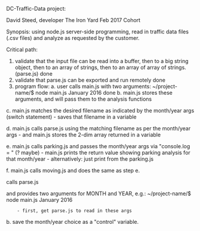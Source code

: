 DC-Traffic-Data project:

David Steed, developer
The Iron Yard Feb 2017 Cohort

Synopsis:  using node.js server-side programming, read in traffic data files (.csv files) and analyze as requested by the customer.

Critical path:

1.  validate that the input file can be read into a buffer, then to a big string object, then to an array of strings, then to an array of array of strings. (parse.js)
  done
2.  validate that parse.js can be exported and run remotely
  done
3.  program flow:
  a.  user calls main.js with two arguments:
  ~/project-name/$ node main.js January 2016
        done
  b.  main.js stores these arguments, and will pass them to the analysis functions
      

  c.  main.js matches the desired filename as indicated by the month/year args (switch statement)
      - saves that filename in a variable

  d.  main.js calls parse.js using the matching filename as per the month/year args
      - and main.js stores the 2-dim array returned in a variable

  e.  main.js calls parking.js and passes the month/year args via "console.log = " (? maybe)
      - main.js prints the return value showing parking analysis for that month/year
      - alternatively:  just print from the parking.js

  f. main.js calls moving.js and does the same as step e.






  calls parse.js


  and provides two arguments for MONTH and YEAR, e.g.:
        ~/project-name/$ node main.js January 2016

        - first, get parse.js to read in these args

  b.  save the month/year choice as a "control" variable.  
